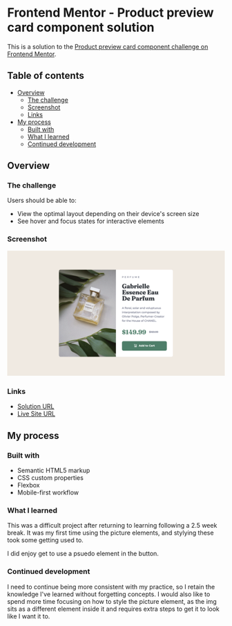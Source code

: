 # Frontend Mentor - Product preview card component solution

This is a solution to the [Product preview card component challenge on Frontend Mentor](https://www.frontendmentor.io/challenges/product-preview-card-component-GO7UmttRfa). 

## Table of contents

- [Overview](#overview)
  - [The challenge](#the-challenge)
  - [Screenshot](#screenshot)
  - [Links](#links)
- [My process](#my-process)
  - [Built with](#built-with)
  - [What I learned](#what-i-learned)
  - [Continued development](#continued-development)

## Overview

### The challenge

Users should be able to:

- View the optimal layout depending on their device's screen size
- See hover and focus states for interactive elements

### Screenshot

![screenshot](./images/screenshot.png)

### Links

- [Solution URL](https://github.com/kelseyjhayes/Product-Preview-Card)
- [Live Site URL](https://kelseyjhayes.github.io/Product-Preview-Card/)

## My process

### Built with

- Semantic HTML5 markup
- CSS custom properties
- Flexbox
- Mobile-first workflow

### What I learned

This was a difficult project after returning to learning following a 2.5 week break. It was my first time using the picture elements, and stylying these took some getting used to. 

I did enjoy get to use a psuedo element in the button. 

### Continued development

I need to continue being more consistent with my practice, so I retain the knowledge I've learned without forgetting concepts.
I would also like to spend more time focusing on how to style the picture element, as the img sits as a different element inside it and requires extra steps to get it to look like I want it to. 